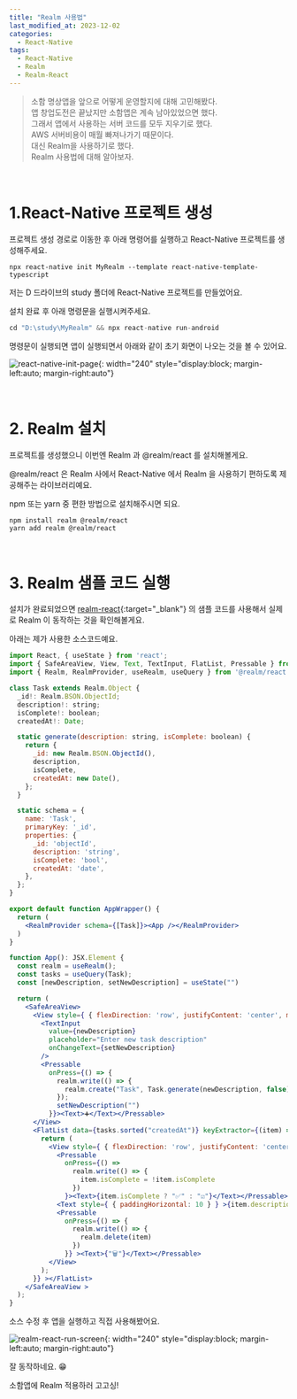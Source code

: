 ```yaml
---
title: "Realm 사용법"
last_modified_at: 2023-12-02
categories:
  - React-Native
tags:
  - React-Native
  - Realm
  - Realm-React
---
```


> 소함 명상앱을 앞으로 어떻게 운영할지에 대해 고민해봤다.  
> 앱 창업도전은 끝났지만 소함앱은 계속 남아있었으면 했다.  
> 그래서 앱에서 사용하는 서버 코드를 모두 지우기로 했다.  
> AWS 서버비용이 매월 빠져나가기 때문이다.  
> 대신 Realm을 사용하기로 했다.  
> Realm 사용법에 대해 알아보자.

<br>

# 1.React-Native 프로젝트 생성
프로젝트 생성 경로로 이동한 후 아래 명령어를 실행하고 React-Native 프로젝트를 생성해주세요.

```shell
npx react-native init MyRealm --template react-native-template-typescript
```

저는 D 드라이브의 study 폴더에 React-Native 프로젝트를 만들었어요.

설치 완료 후 아래 명령문을 실행시켜주세요.

```javascript
cd "D:\study\MyRealm" && npx react-native run-android
```

명령문이 실행되면 앱이 실행되면서 아래와 같이 초기 화면이 나오는 것을 볼 수 있어요.

![react-native-init-page](/assets/posts/2023-12-02-01/react-native-init-page.jpg){: width="240" style="display:block; margin-left:auto; margin-right:auto"}

<br>

# 2. Realm 설치

프로젝트를 생성했으니 이번엔 Realm 과 @realm/react 를 설치해볼게요.

@realm/react 은 Realm 사에서 React-Native 에서 Realm 을 사용하기 편하도록 제공해주는 라이브러리예요.

npm 또는 yarn 중 편한 방법으로 설치해주시면 되요.

```shell
npm install realm @realm/react
yarn add realm @realm/react
```

<br>

# 3. Realm 샘플 코드 실행
설치가 완료되었으면 [realm-react](https://github.com/realm/realm-js/tree/main/packages/realm-react#readme){:target="_blank"} 의 샘플 코드를 사용해서 실제로 Realm 이 동작하는 것을 확인해볼게요.

아래는 제가 사용한 소스코드예요.

```jsx
import React, { useState } from 'react';
import { SafeAreaView, View, Text, TextInput, FlatList, Pressable } from "react-native";
import { Realm, RealmProvider, useRealm, useQuery } from '@realm/react'

class Task extends Realm.Object {
  _id!: Realm.BSON.ObjectId;
  description!: string;
  isComplete!: boolean;
  createdAt!: Date;

  static generate(description: string, isComplete: boolean) {
    return {
      _id: new Realm.BSON.ObjectId(),
      description,
      isComplete,
      createdAt: new Date(),
    };
  }

  static schema = {
    name: 'Task',
    primaryKey: '_id',
    properties: {
      _id: 'objectId',
      description: 'string',
      isComplete: 'bool',
      createdAt: 'date',
    },
  };
}

export default function AppWrapper() {
  return (
    <RealmProvider schema={[Task]}><App /></RealmProvider>
  )
}

function App(): JSX.Element {
  const realm = useRealm();
  const tasks = useQuery(Task);
  const [newDescription, setNewDescription] = useState("")

  return (
    <SafeAreaView>
      <View style={ { flexDirection: 'row', justifyContent: 'center', margin: 10 } }>
        <TextInput
          value={newDescription}
          placeholder="Enter new task description"
          onChangeText={setNewDescription}
        />
        <Pressable
          onPress={() => {
            realm.write(() => {
              realm.create("Task", Task.generate(newDescription, false));
            });
            setNewDescription("")
          }}><Text>➕</Text></Pressable>
      </View>
      <FlatList data={tasks.sorted("createdAt")} keyExtractor={(item) => item._id.toHexString()} renderItem={({ item }) => {
        return (
          <View style={ { flexDirection: 'row', justifyContent: 'center', margin: 10 } }>
            <Pressable
              onPress={() =>
                realm.write(() => {
                  item.isComplete = !item.isComplete
                })
              }><Text>{item.isComplete ? "✅" : "☑️"}</Text></Pressable>
            <Text style={ { paddingHorizontal: 10 } } >{item.description}</Text>
            <Pressable
              onPress={() => {
                realm.write(() => {
                  realm.delete(item)
                })
              }} ><Text>{"🗑️"}</Text></Pressable>
          </View>
        );
      }} ></FlatList>
    </SafeAreaView >
  );
}
```

소스 수정 후 앱을 실행하고 직접 사용해봤어요.

![realm-react-run-screen](/assets/posts/2023-12-02-01/realm-react-run-screen.jpg){: width="240" style="display:block; margin-left:auto; margin-right:auto"}

잘 동작하네요. 😁

소함앱에 Realm 적용하러 고고싱!
